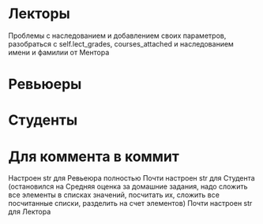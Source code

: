 # Лекторы
Проблемы с наследованием и добавлением своих параметров, разобраться с self.lect_grades, courses_attached и наследованием имени и фамилии от Ментора

# Ревьюеры


# Студенты


# Для коммента в коммит
Настроен str для Ревьеюра полностью
Почти настроен str для Студента (остановился на Средняя оценка за домашние задания, надо сложить все элементы в списках значений, посчитать их, сложить все посчитанные списки, разделить на счет элементов)
Почти настроен str для Лектора